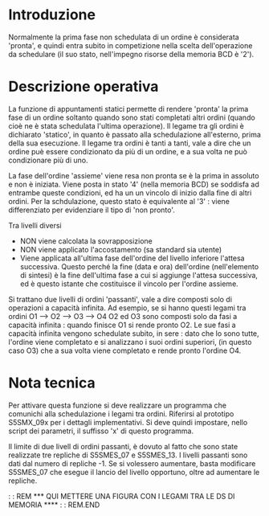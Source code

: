 # Introduzione
Normalmente la prima fase non schedulata di un ordine è considerata 'pronta', e quindi entra subito in competizione nella scelta dell'operazione da schedulare (il suo stato, nell'impegno risorse della memoria BCD è '2').

# Descrizione operativa
La funzione di appuntamenti statici permette di rendere 'pronta' la prima fase di un ordine soltanto quando sono stati completati altri ordini (quando cioè ne è stata schedulata l'ultima operazione).
Il legame tra gli ordini è dichiarato 'statico', in quanto è passato alla schedulazione all'esterno, prima della sua esecuzione.
Il legame tra ordini è tanti a tanti, vale a dire che un ordine puè essere condizionato da più di un ordine, e a sua volta ne può condizionare più di uno.

La fase dell'ordine 'assieme' viene resa non pronta se è la prima in assoluto e non è iniziata. Viene posta in stato '4' (nella memoria BCD) se soddisfa ad entrambe queste condizioni, ed ha un un vincolo di inizio dalla fine di altri ordini. Per la schdulazione, questo stato è equivalente al '3' :  viene differenziato per evidenziare il tipo di 'non pronto'.

Tra livelli diversi
* NON viene calcolata la sovrapposizione
* NON viene applicato l'accostamento (sa standard sia utente)
* Viene applicata all'ultima fase dell'ordine del livello inferiore l'attesa successiva.
Questo perché la fine (data e ora) dell'ordine (nell'elemento di sintesi) è la fine dell'ultima fase a cui si aggiunge l'attesa successiva, ed è questo istante che  costituisce il vincolo per l'ordine assieme.

Si trattano due livelli di ordini 'passanti', vale a dire composti solo di operazioni a capacità infinita.
Ad esempio, se si hanno questi legami tra ordini
     O1 -->  O2 --> O3 --> O4
O2 ed O3 sono composti solo da fasi a capacità infinita :  quando finisce O1 si rende pronto O2.
Le sue fasi a capacità infinita vengono schedulate subito, in sere :  dato che lo sono tutte, l'ordine viene completato e si analizzano i suoi ordini superiori, (in questo caso O3) che a sua volta viene completato e rende pronto l'ordine O4.

# Nota tecnica
Per attivare questa funzione si deve realizzare un programma che comunichi alla schedulazione i legami tra ordini. Riferirsi al prototipo S5SMX_09x per i dettagli implementativi. Si deve quindi impostare, nello script dei parametri, il suffisso 'x' di questo programma.

Il limite di due livell di ordini passanti, è dovuto al fatto che sono state realizzate tre repliche di S5SMES_07 e  S5SMES_13.
I livelli passanti sono dati dal numero di repliche -1. Se si volessero aumentare, basta modificare S5SMES_07 che esegue il lancio del livello opportuno, oltre ad aumentare le repliche.


 :  : REM
*** QUI METTERE UNA FIGURA CON I LEGAMI TRA LE DS DI MEMORIA ****
 :  : REM.END
